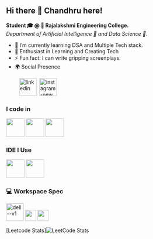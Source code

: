 ## Hi there 👋 Chandhru here!

**Student 🎓 @ 🏫 Rajalakshmi Engineering College.** <br>
 *Department of Artificial Intelligence 🤖 and Data Science 🔬*.
- 🌱 I’m currently learning DSA and Multiple Tech stack.
- 📑 Enthusiast in Learning and Creating Tech
- ⚡ Fun fact: I can write gripping screenplays.
- 🌍 Social Presence <br><br>
 &nbsp;&nbsp;&nbsp;[<img width="48" height="48" src="https://img.icons8.com/fluency/48/linkedin.png" alt="linkedin"/>](https://www.linkedin.com/in/chandhrul27/) &nbsp;[<img width="48" height="48" src="https://img.icons8.com/fluency/48/instagram-new.png" alt="instagram-new"/>](https://www.instagram.com/chandhru_27/)

### I code in
<img height="50" width="50" src="https://img.icons8.com/color/48/000000/c-programming.png" /> <img height="50" width="50" src="https://img.icons8.com/color/48/000000/c-plus-plus-logo.png" /> <img height="50" width="50" src="https://img.icons8.com/color/48/000000/python.png" /> 


### IDE I Use
<img height="50" width="50" src="https://img.icons8.com/color/48/000000/visual-studio-code-2019.png"/> <img height="50" width="50" src="https://img.icons8.com/color/48/000000/pycharm.png"/>

### 💻 Workspace Spec
<img width="48" height="48" src="https://img.icons8.com/color/48/dell--v1.png" alt="dell--v1"/> <img height="30" src="https://img.shields.io/badge/NVIDIA-RTX 3050-76B900?style=for-the-badge&logo=nvidia&logoColor=white"/>  <img height="30" src="https://img.shields.io/badge/AMD-Ryzen_5_5600H-ED1C24?style=for-the-badge&logo=amd&logoColor=white"/> 

[Leetcode Stats]![LeetCode Stats](https://leetcard.jacoblin.cool/Chandhru_27?theme=dark&font=Ubuntu)
